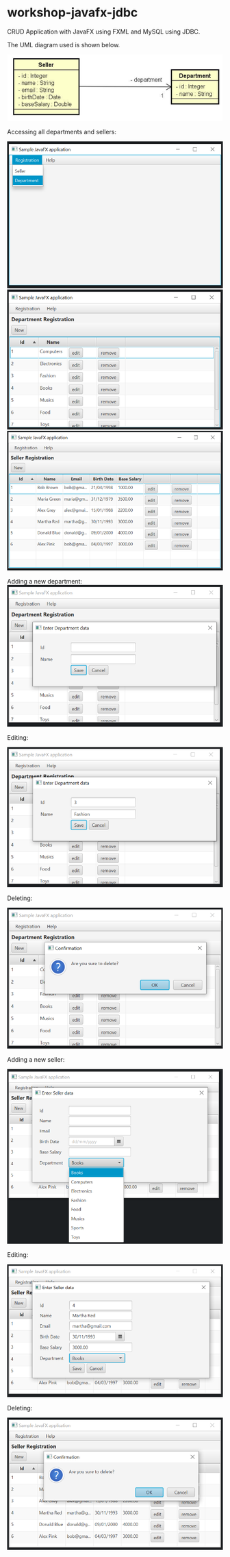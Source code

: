# workshop-javafx-jdbc

CRUD Application with JavaFX using FXML and MySQL using JDBC.

The UML diagram used is shown below.

![](images/pic1.PNG)

Accessing all departments and sellers:

![](images/pic2.PNG)
![](images/Department.PNG)
![](images/pic5.PNG)

Adding a new department:
![](images/NewDep.PNG)

Editing:

![](images/editDep.PNG)

Deleting:

![](images/deleteDep.PNG)

Adding a new seller:

![](images/NewSeller.PNG)

Editing:

![](images/EditSeller.PNG)

Deleting:

![](images/DeleteSeller.PNG)

